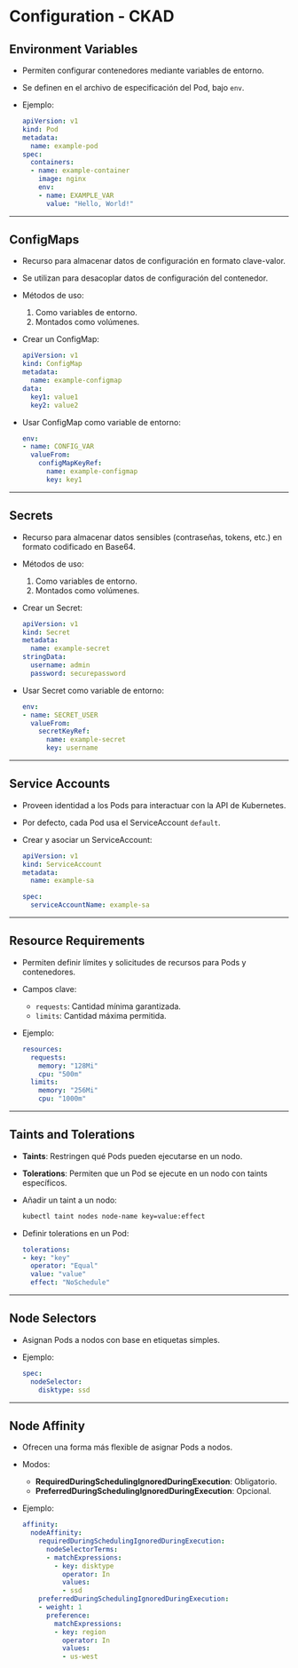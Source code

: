 # Configuration - CKAD

## Environment Variables

- Permiten configurar contenedores mediante variables de entorno.
- Se definen en el archivo de especificación del Pod, bajo `env`.
- Ejemplo:
    
    ```yaml
    apiVersion: v1
    kind: Pod
    metadata:
      name: example-pod
    spec:
      containers:
      - name: example-container
        image: nginx
        env:
        - name: EXAMPLE_VAR
          value: "Hello, World!"
    ```
    

---

## ConfigMaps

- Recurso para almacenar datos de configuración en formato clave-valor.
- Se utilizan para desacoplar datos de configuración del contenedor.
- Métodos de uso:
    1. Como variables de entorno.
    2. Montados como volúmenes.
- Crear un ConfigMap:
    
    ```yaml
    apiVersion: v1
    kind: ConfigMap
    metadata:
      name: example-configmap
    data:
      key1: value1
      key2: value2
    ```
    
- Usar ConfigMap como variable de entorno:
    
    ```yaml
    env:
    - name: CONFIG_VAR
      valueFrom:
        configMapKeyRef:
          name: example-configmap
          key: key1
    ```
    

---

## Secrets

- Recurso para almacenar datos sensibles (contraseñas, tokens, etc.) en formato codificado en Base64.
- Métodos de uso:
    1. Como variables de entorno.
    2. Montados como volúmenes.
- Crear un Secret:
    
    ```yaml
    apiVersion: v1
    kind: Secret
    metadata:
      name: example-secret
    stringData:
      username: admin
      password: securepassword
    ```
    
- Usar Secret como variable de entorno:
    
    ```yaml
    env:
    - name: SECRET_USER
      valueFrom:
        secretKeyRef:
          name: example-secret
          key: username
    ```
    

---

## Service Accounts

- Proveen identidad a los Pods para interactuar con la API de Kubernetes.
- Por defecto, cada Pod usa el ServiceAccount `default`.
- Crear y asociar un ServiceAccount:
    
    ```yaml
    apiVersion: v1
    kind: ServiceAccount
    metadata:
      name: example-sa
    ```
    
    ```yaml
    spec:
      serviceAccountName: example-sa
    ```
    

---

## Resource Requirements

- Permiten definir límites y solicitudes de recursos para Pods y contenedores.
- Campos clave:
    - `requests`: Cantidad mínima garantizada.
    - `limits`: Cantidad máxima permitida.
- Ejemplo:
    
    ```yaml
    resources:
      requests:
        memory: "128Mi"
        cpu: "500m"
      limits:
        memory: "256Mi"
        cpu: "1000m"
    ```
    

---

## Taints and Tolerations

- **Taints**: Restringen qué Pods pueden ejecutarse en un nodo.
- **Tolerations**: Permiten que un Pod se ejecute en un nodo con taints específicos.
- Añadir un taint a un nodo:
    
    ```bash
    kubectl taint nodes node-name key=value:effect
    ```
    
- Definir tolerations en un Pod:
    
    ```yaml
    tolerations:
    - key: "key"
      operator: "Equal"
      value: "value"
      effect: "NoSchedule"
    ```
    

---

## Node Selectors

- Asignan Pods a nodos con base en etiquetas simples.
- Ejemplo:
    
    ```yaml
    spec:
      nodeSelector:
        disktype: ssd
    ```
    

---

## Node Affinity

- Ofrecen una forma más flexible de asignar Pods a nodos.
- Modos:
    - **RequiredDuringSchedulingIgnoredDuringExecution**: Obligatorio.
    - **PreferredDuringSchedulingIgnoredDuringExecution**: Opcional.
- Ejemplo:
    
    ```yaml
    affinity:
      nodeAffinity:
        requiredDuringSchedulingIgnoredDuringExecution:
          nodeSelectorTerms:
          - matchExpressions:
            - key: disktype
              operator: In
              values:
              - ssd
        preferredDuringSchedulingIgnoredDuringExecution:
        - weight: 1
          preference:
            matchExpressions:
            - key: region
              operator: In
              values:
              - us-west
    ```
    
